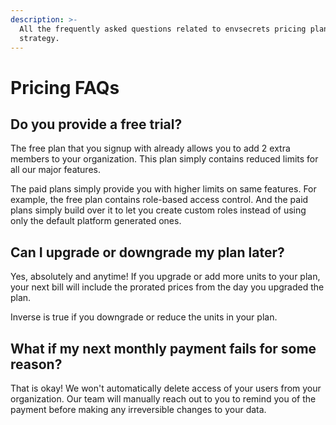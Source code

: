 ```yaml
---
description: >-
  All the frequently asked questions related to envsecrets pricing plans
  strategy.
---
```


# Pricing FAQs

## Do you provide a free trial?

The free plan that you signup with already allows you to add 2 extra members to your organization. This plan simply contains reduced limits for all our major features.

The paid plans simply provide you with higher limits on same features. For example, the free plan contains role-based access control. And the paid plans simply build over it to let you create custom roles instead of using only the default platform generated ones.

## Can I upgrade or downgrade my plan later?

Yes, absolutely and anytime! If you upgrade or add more units to your plan, your next bill will include the prorated prices from the day you upgraded the plan.

Inverse is true if you downgrade or reduce the units in your plan.

## What if my next monthly payment fails for some reason?

That is okay! We won't automatically delete access of your users from your organization. Our team will manually reach out to you to remind you of the payment before making any irreversible changes to your data.
